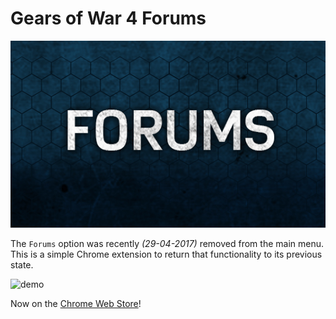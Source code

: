 # Gears of War 4 Forums

![forum-tile](https://github.com/TheanosLearning/Gears4Forums/raw/master/images/forums_tile.png)

The `Forums` option was recently _(29-04-2017)_ removed from the main menu. This is a simple Chrome extension to return that functionality to its previous state.

![demo](https://media.giphy.com/media/IhMgQ60IioWly/giphy.gif)

Now on the [Chrome Web Store](https://chrome.google.com/webstore/detail/gears-of-war-4-forums/gnnnghjolkebfmgablmplcboppcadiid)!
